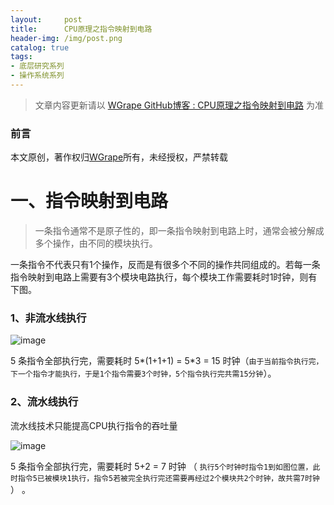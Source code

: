 ```yaml
---
layout:     post
title:      CPU原理之指令映射到电路
header-img: /img/post.png
catalog: true
tags:
- 底层研究系列
- 操作系统系列
---
```


> 文章内容更新请以 [WGrape GitHub博客 : CPU原理之指令映射到电路](https://github.com/WGrape/Blog/issues/267) 为准

### 前言
本文原创，著作权归[WGrape](https://github.com/WGrape)所有，未经授权，严禁转载

# 一、指令映射到电路
> 一条指令通常不是原子性的，即一条指令映射到电路上时，通常会被分解成多个操作，由不同的模块执行。

一条指令不代表只有1个操作，反而是有很多个不同的操作共同组成的。若每一条指令映射到电路上需要有3个模块电路执行，每个模块工作需要耗时1时钟，则有下图。

### 1、非流水线执行

![image](https://user-images.githubusercontent.com/35942268/64023661-681a3d00-cb6b-11e9-8acf-7aac414fec78.png)

5 条指令全部执行完，需要耗时 5*(1+1+1) = 5*3 = 15 时钟（```由于当前指令执行完，下一个指令才能执行，于是1个指令需要3个时钟，5个指令执行完共需15分钟```）。

### 2、流水线执行
流水线技术只能提高CPU执行指令的吞吐量

![image](https://user-images.githubusercontent.com/35942268/64023665-6a7c9700-cb6b-11e9-88e8-2c73cd12c875.png)

5 条指令全部执行完，需要耗时 5+2 = 7 时钟 （ ```执行5个时钟时指令1到如图位置，此时指令5已被模块1执行，指令5若被完全执行完还需要再经过2个模块共2个时钟，故共需7时钟``` ） 。